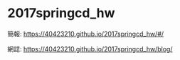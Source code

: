 # 2017springcd_hw

簡報:
https://40423210.github.io/2017springcd_hw/#/

網誌:
https://40423210.github.io/2017springcd_hw/blog/